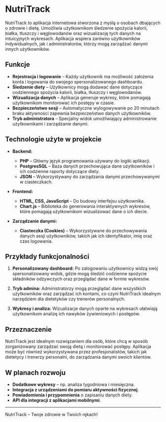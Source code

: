 # NutriTrack

NutriTrack to aplikacja internetowa stworzona z myślą o osobach dbających o zdrowie i dietę. Umożliwia użytkownikom śledzenie spożycia kalorii, białka, tłuszczy i węglowodanów oraz wizualizację tych danych na intuicyjnych wykresach. Aplikacja wspiera zarówno użytkowników indywidualnych, jak i administratorów, którzy mogą zarządzać danymi innych użytkowników.

## Funkcje

- **Rejestracja i logowanie** – Każdy użytkownik ma możliwość założenia konta i logowania do swojego spersonalizowanego dashboardu.
- **Śledzenie diety** – Użytkownicy mogą dodawać dane dotyczące codziennego spożycia kalorii, białka, tłuszczy i węglowodanów.
- **Wizualizacja danych** – Aplikacja generuje wykresy, które pomagają użytkownikom monitorować ich postępy w czasie.
- **Bezpieczeństwo sesji** – Automatyczne wylogowywanie po 20 minutach braku aktywności zapewnia bezpieczeństwo danych użytkowników.
- **Tryb administratora** – Specjalny widok umożliwiający administrowanie użytkownikami i zarządzanie danymi.

## Technologie użyte w projekcie

- **Backend:**
    - **PHP** – Główny język programowania używany do logiki aplikacji.
    - **PostgresSQL** – Baza danych przechowująca dane użytkowników i ich codzienne raporty dotyczące diety.
    - **JSON** – Wykorzystywany do zarządzania danymi przechowywanymi w ciasteczkach.

- **Frontend:**
    - **HTML, CSS, JavaScript** – Do budowy interfejsu użytkownika.
    - **Chart.js** – Biblioteka do generowania interaktywnych wykresów, które pomagają użytkownikom wizualizować dane o ich diecie.

- **Zarządzanie danymi:**
    - **Ciasteczka (Cookies)** – Wykorzystywane do przechowywania danych sesji użytkowników, takich jak ich identyfikator, imię oraz czas logowania.

## Przykłady funkcjonalności

1. **Personalizowany dashboard:**
   Po zalogowaniu użytkownicy widzą swój spersonalizowany widok, gdzie mogą śledzić codzienne spożycie składników odżywczych oraz przeglądać dane w formie wykresów.

2. **Tryb admina:**
   Administratorzy mogą przeglądać dane wszystkich użytkowników oraz zarządzać ich kontami, co czyni NutriTrack idealnym narzędziem dla dietetyków czy trenerów personalnych.

3. **Wykresy i analiza:**
   Wizualizacje danych oparte na wykresach ułatwiają użytkownikom analizę ich nawyków żywieniowych i postępów.

## Przeznaczenie

NutriTrack jest idealnym rozwiązaniem dla osób, które chcą w sposób zorganizowany zarządzać swoją dietą i monitorować postępy. Aplikacja może być również wykorzystywana przez profesjonalistów, takich jak dietetycy i trenerzy personalni, do zarządzania danymi swoich klientów.

## W planach rozwoju

- **Dodatkowe wykresy** – np. analiza tygodniowa i miesięczna.
- **Integracja z urządzeniami do pomiaru aktywności fizycznej**.
- **Powiadomienia i przypomnienia** o zapisaniu danych diety.
- **API dla integracji z aplikacjami mobilnymi**.

---

NutriTrack – Twoje zdrowie w Twoich rękach!

